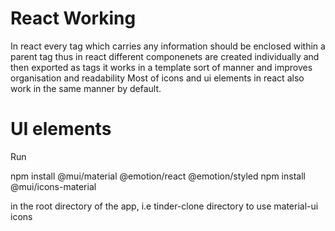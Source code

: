 # React Working
In react every tag which carries any information should be enclosed within a parent tag
thus in react different componenets are created individually and then exported as tags it works in a template sort of manner and improves organisation and readability
Most of icons and ui elements in react also work in the same manner by default. 

# UI elements

Run

npm install @mui/material @emotion/react @emotion/styled
npm install @mui/icons-material

in the root directory of the app, i.e tinder-clone directory to use material-ui icons
